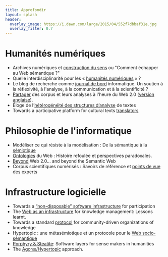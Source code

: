 ```yaml
---
title: Approfondir
layout: splash
header:
  overlay_image: https://i.dawn.com/large/2015/04/552f7dbbaf31e.jpg
  overlay_filter: 0.7
---
```


# Humanités numériques

* Archives numériques et [construction du sens](https://hal-utt.archives-ouvertes.fr/hal-02372470) ou "Comment échapper au Web sémantique ?"
* Quelle interdisciplinarité pour les « [humanités numériques](https://hal-utt.archives-ouvertes.fr/hal-02362479) » ?
* Le blog de recherche comme [journal de bord](http://hdl.handle.net/2268/204690) informatique. Un soutien à la réflexivité, à l'analyse, à la communication et à la scientificité ?
* [Partager](https://hal-utt.archives-ouvertes.fr/hal-02362464) des corpus et leurs analyses à l'heure du Web 2.0 ([version anglaise](https://hal-utt.archives-ouvertes.fr/hal-02918419)). 
* Éloge de l’[hétérogénéité des structures d’analyse](https://hal-utt.archives-ouvertes.fr/hal-02391916) de textes
* Towards a participative platform for cultural texts [translators](https://hal-utt.archives-ouvertes.fr/hal-02362473)

# Philosophie de l'informatique

* Modéliser ce qui résiste à la modélisation : De la sémantique à la [sémiotique](https://hal.archives-ouvertes.fr/hal-02313535)
* [Ontologies](https://hal-utt.archives-ouvertes.fr/hal-02362390) du Web : Histoire refoulée et perspectives paradoxales.
* [Beyond](https://hal-utt.archives-ouvertes.fr/hal-02362380) Web 2.0... and beyond the Semantic Web
* Corpus scientifiques numérisés : Savoirs de référence et [points de vue](https://hal-utt.archives-ouvertes.fr/hal-02363178) des experts

# Infrastructure logicielle

* Towards a [“non-disposable” software infrastructure](https://hal-utt.archives-ouvertes.fr/hal-02363199) for participation
* The [Web as an infrastructure](https://hal-utt.archives-ouvertes.fr/hal-02361863) for knowledge management: Lessons learnt.
* Towards a standard [protocol](https://hal-utt.archives-ouvertes.fr/hal-02363229) for community-driven organizations of knowledge 
* Hypertopic : une métasémiotique et un protocole pour le [Web socio-sémantique](https://archivesic.ccsd.cnrs.fr/sic_00180793)
* [Porphyry & Steatite](https://hal.archives-ouvertes.fr/hal-01563103): Software layers for sense makers in humanities
* The [Agoræ/Hypertopic](http://publications.icd.utt.fr/b743575e7c79c308b22e7703b99a2f89) approach.



